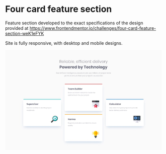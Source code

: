 # Four card feature section

Feature section developed to the exact specifications of the design provided at https://www.frontendmentor.io/challenges/four-card-feature-section-weK1eFYK

Site is fully responsive, with desktop and mobile designs.

![](src/images/four-card-feature-section-desktop.jpg)
